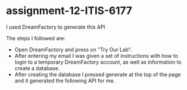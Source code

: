 # assignment-12-ITIS-6177

I used DreamFactory to generate this API

The steps I followed are:
- Open DreamFactory and press on "Try Our Lab".
- After entering my email I was given a set of instructions with how to login to a temporary DreamFactory account, as well as information to create a database.
- After creating the database I pressed generate at the top of the page and it generated the following API for me.
